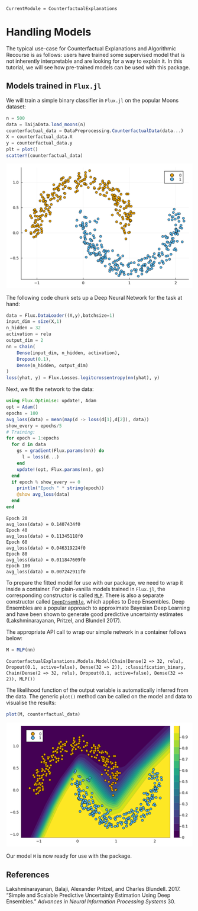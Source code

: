 

``` @meta
CurrentModule = CounterfactualExplanations 
```

# Handling Models

The typical use-case for Counterfactual Explanations and Algorithmic Recourse is as follows: users have trained some supervised model that is not inherently interpretable and are looking for a way to explain it. In this tutorial, we will see how pre-trained models can be used with this package.

## Models trained in `Flux.jl`

We will train a simple binary classifier in `Flux.jl` on the popular Moons dataset:

``` julia
n = 500
data = TaijaData.load_moons(n)
counterfactual_data = DataPreprocessing.CounterfactualData(data...)
X = counterfactual_data.X
y = counterfactual_data.y
plt = plot()
scatter!(counterfactual_data)
```

![](models_files/figure-commonmark/cell-3-output-1.svg)

The following code chunk sets up a Deep Neural Network for the task at hand:

``` julia
data = Flux.DataLoader((X,y),batchsize=1)
input_dim = size(X,1)
n_hidden = 32
activation = relu
output_dim = 2
nn = Chain(
    Dense(input_dim, n_hidden, activation),
    Dropout(0.1),
    Dense(n_hidden, output_dim)
)
loss(yhat, y) = Flux.Losses.logitcrossentropy(nn(yhat), y)
```

Next, we fit the network to the data:

``` julia
using Flux.Optimise: update!, Adam
opt = Adam()
epochs = 100
avg_loss(data) = mean(map(d -> loss(d[1],d[2]), data))
show_every = epochs/5
# Training:
for epoch = 1:epochs
  for d in data
    gs = gradient(Flux.params(nn)) do
      l = loss(d...)
    end
    update!(opt, Flux.params(nn), gs)
  end
  if epoch % show_every == 0
    println("Epoch " * string(epoch))
    @show avg_loss(data)
  end
end
```

    Epoch 20
    avg_loss(data) = 0.1407434f0
    Epoch 40
    avg_loss(data) = 0.11345118f0
    Epoch 60
    avg_loss(data) = 0.046319224f0
    Epoch 80
    avg_loss(data) = 0.011847609f0
    Epoch 100
    avg_loss(data) = 0.007242911f0

To prepare the fitted model for use with our package, we need to wrap it inside a container. For plain-vanilla models trained in `Flux.jl`, the corresponding constructor is called [`MLP`](@ref). There is also a separate constructor called [`DeepEnsemble`](@ref), which applies to Deep Ensembles. Deep Ensembles are a popular approach to approximate Bayesian Deep Learning and have been shown to generate good predictive uncertainty estimates (Lakshminarayanan, Pritzel, and Blundell 2017).

The appropriate API call to wrap our simple network in a container follows below:

``` julia
M = MLP(nn)
```

    CounterfactualExplanations.Models.Model(Chain(Dense(2 => 32, relu), Dropout(0.1, active=false), Dense(32 => 2)), :classification_binary, Chain(Dense(2 => 32, relu), Dropout(0.1, active=false), Dense(32 => 2)), MLP())

The likelihood function of the output variable is automatically inferred from the data. The generic `plot()` method can be called on the model and data to visualise the results:

``` julia
plot(M, counterfactual_data)
```

![](models_files/figure-commonmark/cell-7-output-1.svg)

Our model `M` is now ready for use with the package.

## References

Lakshminarayanan, Balaji, Alexander Pritzel, and Charles Blundell. 2017. “Simple and Scalable Predictive Uncertainty Estimation Using Deep Ensembles.” *Advances in Neural Information Processing Systems* 30.
